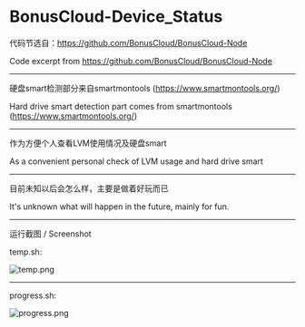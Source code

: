 # BonusCloud-Device_Status
代码节选自：https://github.com/BonusCloud/BonusCloud-Node

Code excerpt from https://github.com/BonusCloud/BonusCloud-Node

----------------------------------------------------------------------------------------------------------------------

硬盘smart检测部分来自smartmontools (https://www.smartmontools.org/)

Hard drive smart detection part comes from smartmontools (https://www.smartmontools.org/)

----------------------------------------------------------------------------------------------------------------------

作为方便个人查看LVM使用情况及硬盘smart

As a convenient personal check of LVM usage and hard drive smart

----------------------------------------------------------------------------------------------------------------------

目前未知以后会怎么样，主要是做着好玩而已

It's unknown what will happen in the future, mainly for fun.

----------------------------------------------------------------------------------------------------------------------

运行截图 / Screenshot

temp.sh: 

![temp.png](https://i.loli.net/2020/03/23/opsTzK9WytExAcm.png)

----------------------------------------------------------------------------------------------------------------------

progress.sh: 

![progress.png](https://i.loli.net/2020/03/23/d4wSqvRfYApxM5b.png)
